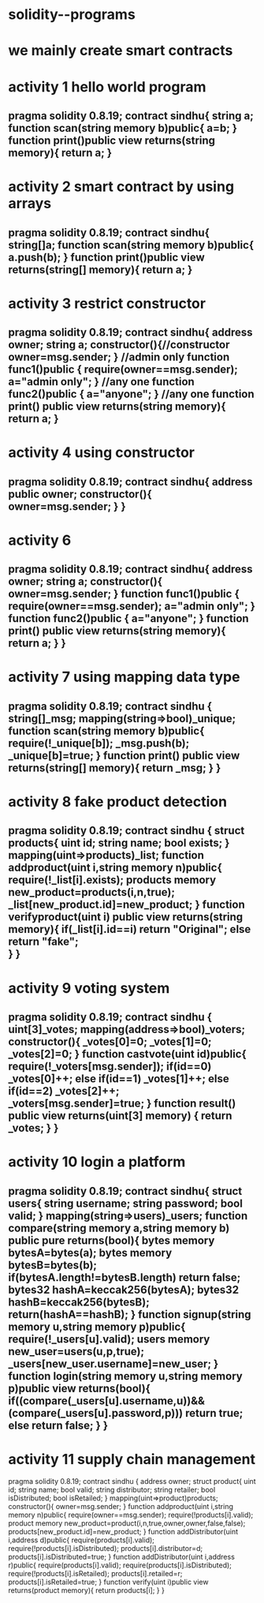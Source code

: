 # solidity--programs
# we mainly create smart contracts
# activity 1 hello world program
pragma solidity 0.8.19;
contract sindhu{
    string a;
    function scan(string memory b)public{
        a=b;
    }
    function print()public view returns(string memory){
        return a;
    }
-------------------------------------------------------------------------------------------------------------------------------------------------
# activity 2 smart contract by using arrays
pragma solidity 0.8.19;
contract sindhu{
string[]a;
    function scan(string memory b)public{
        a.push(b);
    }
    function print()public view returns(string[] memory){
        return a;
    }
-------------------------------------------------------------------------------------------------------------------------------------------------
# activity 3  restrict constructor
pragma solidity 0.8.19;
contract sindhu{
    address owner;
    string a;
    constructor(){//constructor
        owner=msg.sender;
    }
    //admin only
    function func1()public {
       require(owner==msg.sender);
       a="admin only";
    }
    //any one
    function func2()public {
        a="anyone";
    }
    //any one
    function print() public view returns(string memory){
        return a;
    }
--------------------------------------------------------------------------------------------------------------------------------------------------------
# activity 4 using constructor
pragma solidity 0.8.19;
contract sindhu{
    address public owner;
    constructor(){
       owner=msg.sender;
    }
  }
-----------------------------------------------------------------------------------------------------------------------------------------------------------  
 # activity 6 
 pragma solidity 0.8.19;
 contract sindhu{
    address owner;
    string a;
    constructor(){
        owner=msg.sender;
    }
    function func1()public {
       require(owner==msg.sender);
       a="admin only";
    }
    function func2()public {
        a="anyone";
    }
    function print() public view returns(string memory){
        return a;
    } 
}
-----------------------------------------------------------------------------------------------------------------------------------------------------------------------------
# activity 7 using mapping  data type
pragma solidity 0.8.19;
contract sindhu
{
 string[]_msg;
    mapping(string=>bool)_unique;
    function scan(string memory b)public{
        require(!_unique[b]);
        _msg.push(b);
        _unique[b]=true;
    }
    function print() public view returns(string[] memory){
        return _msg;
    }
 }
 ----------------------------------------------------------------------------------------------------------------------------------------------------------------------------
# activity 8 fake product detection
pragma solidity 0.8.19;
contract sindhu
{
    struct products{
        uint id;
        string name;
        bool exists;
    }
    mapping(uint=>products)_list;
    function addproduct(uint i,string memory n)public{
        require(!_list[i].exists);
        products memory new_product=products(i,n,true);
        _list[new_product.id]=new_product;
    }
    function verifyproduct(uint i) public view returns(string memory){
        if(_list[i].id==i)
          return "Original";
        else 
          return "fake";  
    }
}
-----------------------------------------------------------------------------------------------------------------------------------------------------------------------------
 # activity 9 voting system
 pragma solidity 0.8.19;
 contract sindhu
 {
    uint[3]_votes;
    mapping(address=>bool)_voters;
    constructor(){
        _votes[0]=0;
        _votes[1]=0;
        _votes[2]=0;
    }
    function castvote(uint id)public{
        require(!_voters[msg.sender]);
        if(id==0)
         _votes[0]++;
        else if(id==1)
         _votes[1]++;
        else if(id==2)
         _votes[2]++;
        _voters[msg.sender]=true;
    }
    function result() public view returns(uint[3] memory) {
        return _votes;
    }
}
-----------------------------------------------------------------------------------------------------------------------------------------------------------------------------
# activity 10 login a platform
pragma solidity 0.8.19;
contract sindhu{
    struct users{
        string username;
        string password;
        bool valid;
    }
    mapping(string=>users)_users;
    function compare(string memory a,string memory b) public  pure returns(bool){
        bytes memory bytesA=bytes(a);
        bytes memory bytesB=bytes(b);
        if(bytesA.length!=bytesB.length)
          return false;
        bytes32 hashA=keccak256(bytesA);
        bytes32 hashB=keccak256(bytesB);
        return(hashA==hashB);
    }
    function signup(string memory u,string memory p)public{
        require(!_users[u].valid);
        users memory new_user=users(u,p,true);
        _users[new_user.username]=new_user;
    }
    function login(string memory u,string memory p)public view returns(bool){
        if((compare(_users[u].username,u))&&(compare(_users[u].password,p)))
         return true;
        else 
         return false;
    }
}
----------------------------------------------------------------------------------------------------------------------------------------------------------------------------
# activity 11 supply chain management
pragma solidity 0.8.19;
contract sindhu
{
    address owner;
    struct product{
        uint id;
        string name;
        bool valid;
        string distributor;
        string retailer;
        bool isDistributed;
        bool isRetailed;
    }
    mapping(uint=>product)products;
    constructor(){
        owner=msg.sender;
    }
    function addproduct(uint i,string memory n)public{
        require(owner==msg.sender);
        require(!products[i].valid);
        product memory new_product=product(i,n,true,owner,owner,false,false);
        products[new_product.id]=new_product;
    }
    function addDistributor(uint i,address d)public{
        require(products[i].valid);
        require(!products[i].isDistributed);
        products[i].distributor=d;
        products[i].isDistributed=true;
    }
     function addDistributor(uint i,address r)public{
        require(products[i].valid);
        require(products[i].isDistributed);
        require(!products[i].isRetailed);
        products[i].retailed=r;
        products[i].isRetailed=true;
    }
    function verify(uint i)public view returns(product memory){
        return products[i];
    }
}
 
